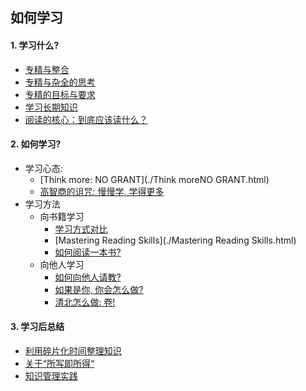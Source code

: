 ## 如何学习

#### 1. 学习什么?

- [专精与整合](./专精与整合.html) 
- [专精与杂全的思考](./专精与杂全的思考.html) 
- [专精的目标与要求](./专精的目标与要求.html) 
- [学习长期知识](./学习长期知识.html) 
- [阅读的核心：到底应该读什么？](./阅读的核心.html) 

#### 2. 如何学习?

- 学习心态: 
    - [Think more: NO GRANT](./Think moreNO GRANT.html) 
    - [高智商的诅咒: 慢慢学, 学得更多](./《傅雷家书》读书随记-·-高智商-.html) 
- 学习方法
    - 向书籍学习
        - [学习方式对比](./学习方式对比.html) 
        - [Mastering Reading Skills](./Mastering Reading Skills.html) 
        - [如何阅读一本书?](./学读书.html) 
    - 向他人学习
        - [如何向他人请教?](./如何请教.html) 
        - [如果是你, 你会怎么做?](./如果是你你会怎么做.html) 
        - [清北怎么做: 卷!](./该如何卷.html) 

#### 3. 学习后总结

- [利用碎片化时间整理知识](./利用碎片化时间整理知识.html) 
- [关于“所写即所得“](./读书随记-·-所写即所得-.html) 
- [知识管理实践](./知识管理实践.html) 

